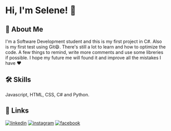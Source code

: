 # Hi, I'm Selene! 👋

## 🚀 About Me
I'm a Software Development student and this is my first project in C#. Also is my first test using Git😄. There's still a lot to learn and how to optimize the code. A few things to remind, write more comments and use some libreries if possible. I hope my future me will found it and improve all the mistakes I have ♥  

## 🛠 Skills
Javascript, HTML, CSS, C# and Python.

## 🔗 Links
[![linkedin](https://img.shields.io/badge/linkedin-0A66C2?style=for-the-badge&logo=linkedin&logoColor=white&logoWidth=20)](https://www.linkedin.com/in/selene-munoz-143a02252/)
[![instagram](https://img.shields.io/badge/instagram-1DA1F2?style=for-the-badge&logo=instagram&logoColor=white&color=ff69b4&logoWidth=20)](https://instagram.com/selene_mgr/)
[![facebook](https://img.shields.io/badge/Facebook-1DA1F2?style=for-the-badge&logo=facebook&logoColor=white&logoWidth=20)](https://facebook.com/selene.mgr/)
